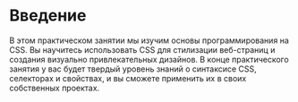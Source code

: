 # Введение

В этом практическом занятии мы изучим основы программирования на CSS. Вы научитесь использовать CSS для стилизации веб-страниц и создания визуально привлекательных дизайнов. В конце практического занятия у вас будет твердый уровень знаний о синтаксисе CSS, селекторах и свойствах, и вы сможете применить их в своих собственных проектах.
